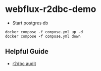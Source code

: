 
# webflux-r2dbc-demo

- Start postgres db
```shell
docker compose -f compose.yml up -d
docker compose -f compose.yml down
```

## Helpful Guide
- [r2dbc audit](https://docs.spring.io/spring-data/jpa/docs/1.7.0.DATAJPA-580-SNAPSHOT/reference/html/auditing.html)